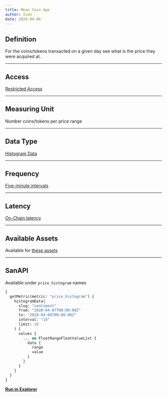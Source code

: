 ```yaml
---
title: Mean Coin Age
author: Ivan
date: 2020-04-06
---
```


## Definition

For the coins/tokens transacted on a given day see what is the price they were
acquired at.

---

## Access

[Restricted Access](/metrics/details/access#restricted-access)

---

## Measuring Unit

Number coins/tokens per price range

---

## Data Type

[Histogram Data](/metrics/details/data-type#histogram-data)

---

## Frequency

[Five-minute intervals](/metrics/details/frequency#five-minute-frequency)

---

## Latency

[On-Chain latency](/metrics/details/latency#on-chain-latency)

---

## Available Assets

Available for [these assets](<https://api.santiment.net/graphiql?query=%7B%0A%20%20getMetric(metric%3A%20%22price_histogram%22)%20%7B%0A%20%20%20%20metadata%20%7B%0A%20%20%20%20%20%20availableSlugs%0A%20%20%20%20%7D%0A%20%20%7D%0A%7D%0A>)

---

## SanAPI

Available under `price_histogram` names

```graphql
{
  getMetric(metric: "price_histogram") {
    histogramData(
      slug: "santiment"
      from: "2020-04-07T00:00:00Z"
      to: "2020-04-08T00:00:00Z"
      interval: "1d"
      limit: 10
    ) {
      values {
        ... on FloatRangeFloatValueList {
          data {
            range
            value
          }
        }
      }
    }
  }
}
```

**[Run in Explorer](<https://api.santiment.net/graphiql?variables=&query=%7B%0A%20%20getMetric(metric%3A%20%22price_histogram%22)%20%7B%0A%20%20%20%20histogramData(%0A%20%20%20%20%20%20slug%3A%20%22santiment%22%0A%20%20%20%20%20%20from%3A%20%222020-04-07T00%3A00%3A00Z%22%0A%20%20%20%20%20%20to%3A%20%222020-04-08T00%3A00%3A00Z%22%0A%20%20%20%20%20%20interval%3A%20%221d%22%0A%20%20%20%20%20%20limit%3A%2010%0A%20%20%20%20)%20%7B%0A%20%20%20%20%20%20values%20%7B%0A%20%20%20%20%20%20%20%20...%20on%20FloatRangeFloatValueList%20%7B%0A%20%20%20%20%20%20%20%20%20%20data%20%7B%0A%20%20%20%20%20%20%20%20%20%20%20%20range%0A%20%20%20%20%20%20%20%20%20%20%20%20value%0A%20%20%20%20%20%20%20%20%20%20%7D%0A%20%20%20%20%20%20%20%20%7D%0A%20%20%20%20%20%20%7D%0A%20%20%20%20%7D%0A%20%20%7D%0A%7D>)**
